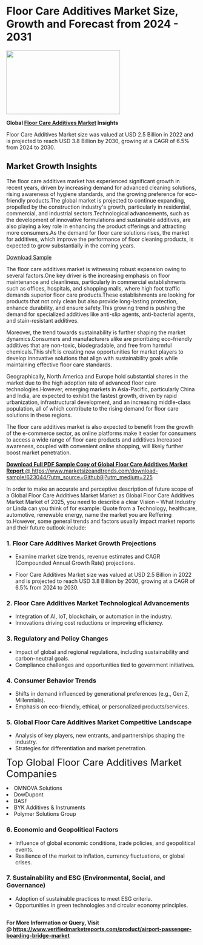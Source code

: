 <H1>Floor Care Additives Market Size, Growth and Forecast from 2024 - 2031</H1><img class="aligncenter size-medium wp-image-584254" src="https://thirdeyenews.in/wp-content/uploads/2024/09/Global-Market-Research-300x168.jpeg" alt="" width="300" height="168" /><p><strong>Global&nbsp;<a href="https://www.marketsizeandtrends.com/download-sample/623044/?utm_source=Github8j?utm_medium=225">Floor Care Additives Market</a> Insights</strong></p><p>Floor Care Additives Market size was valued at USD 2.5 Billion in 2022 and is projected to reach USD 3.8 Billion by 2030, growing at a CAGR of 6.5% from 2024 to 2030.</p><p><h2>Market Growth Insights</h2> <p>The floor care additives market has experienced significant growth in recent years, driven by increasing demand for advanced cleaning solutions, rising awareness of hygiene standards, and the growing preference for eco-friendly products.The global market is projected to continue expanding, propelled by the construction industry's growth, particularly in residential, commercial, and industrial sectors.Technological advancements, such as the development of innovative formulations and sustainable additives, are also playing a key role in enhancing the product offerings and attracting more consumers.As the demand for floor care solutions rises, the market for additives, which improve the performance of floor cleaning products, is expected to grow substantially in the coming years.</p> <p><a href="#">Download Sample</a></p> <p>The floor care additives market is witnessing robust expansion owing to several factors.One key driver is the increasing emphasis on floor maintenance and cleanliness, particularly in commercial establishments such as offices, hospitals, and shopping malls, where high foot traffic demands superior floor care products.These establishments are looking for products that not only clean but also provide long-lasting protection, enhance durability, and ensure safety.This growing trend is pushing the demand for specialized additives like anti-slip agents, anti-bacterial agents, and stain-resistant additives.</p> <p>Moreover, the trend towards sustainability is further shaping the market dynamics.Consumers and manufacturers alike are prioritizing eco-friendly additives that are non-toxic, biodegradable, and free from harmful chemicals.This shift is creating new opportunities for market players to develop innovative solutions that align with sustainability goals while maintaining effective floor care standards.</p> <p>Geographically, North America and Europe hold substantial shares in the market due to the high adoption rate of advanced floor care technologies.However, emerging markets in Asia-Pacific, particularly China and India, are expected to exhibit the fastest growth, driven by rapid urbanization, infrastructural development, and an increasing middle-class population, all of which contribute to the rising demand for floor care solutions in these regions.</p> <p>The floor care additives market is also expected to benefit from the growth of the e-commerce sector, as online platforms make it easier for consumers to access a wide range of floor care products and additives.Increased awareness, coupled with convenient online shopping, will likely further boost market penetration.</p> <p><a href="#"></p><p><span class=""><strong>Download Full PDF Sample Copy of Global Floor Care Additives Market Report</strong> @ <a href="https://www.marketsizeandtrends.com/download-sample/623044/?utm_source=Github8j?utm_medium=225" target="_blank">https://www.marketsizeandtrends.com/download-sample/623044/?utm_source=Github8j?utm_medium=225</a></span></p><p>In order to make an accurate and perceptive description of future scope of a Global&nbsp;Floor Care Additives Market Market as Global&nbsp;Floor Care Additives Market Market of 2025, you need to describe a clear Vision &ndash; What Industry or Linda can you think of for example: Quote from a Technology, healthcare, automotive, renewable energy, name the market you are Reffering to.However, some general trends and factors usually impact market reports and their future outlook include:</p><h3>1.&nbsp;<strong>Floor Care Additives Market Growth Projections</strong></h3><ul><li>Examine market size trends, revenue estimates and CAGR (Compounded Annual Growth Rate) projections.</li><li><p>Floor Care Additives Market size was valued at USD 2.5 Billion in 2022 and is projected to reach USD 3.8 Billion by 2030, growing at a CAGR of 6.5% from 2024 to 2030.</p></li></ul><h3>2.&nbsp;<strong>Floor Care Additives Market Technological Advancements</strong></h3><ul><li>Integration of AI, IoT, blockchain, or automation in the industry.</li><li>Innovations driving cost reductions or improving efficiency.</li></ul><h3>3.&nbsp;<strong>Regulatory and Policy Changes</strong></h3><ul><li>Impact of global and regional regulations, including sustainability and carbon-neutral goals.</li><li>Compliance challenges and opportunities tied to government initiatives.</li></ul><h3>4.&nbsp;<strong>Consumer Behavior Trends</strong></h3><ul><li>Shifts in demand influenced by generational preferences (e.g., Gen Z, Millennials).</li><li>Emphasis on eco-friendly, ethical, or personalized products/services.</li></ul><h3>5.&nbsp;<strong>Global Floor Care Additives Market Competitive Landscape</strong></h3><ul><li>Analysis of key players, new entrants, and partnerships shaping the industry.</li><li>Strategies for differentiation and market penetration.</li></ul><p data-pm-slice="1 1 []"><span style="color: inherit; font-family: inherit; font-size: 25px;">Top Global Floor Care Additives Market Companies</span></p><div class="" data-test-id=""><p><li>OMNOVA Solutions</li><li> DowDupont</li><li> BASF</li><li> BYK Additives & Instruments</li><li> Polymer Solutions Group</li></p></div><h3>6.&nbsp;<strong>Economic and Geopolitical Factors</strong></h3><ul><li>Influence of global economic conditions, trade policies, and geopolitical events.</li><li>Resilience of the market to inflation, currency fluctuations, or global crises.</li></ul><h3>7.&nbsp;<strong>Sustainability and ESG (Environmental, Social, and Governance)</strong></h3><ul><li>Adoption of sustainable practices to meet ESG criteria.</li><li>Opportunities in green technologies and circular economy principles.</li></ul><h2><strong style="font-size: 14px;">For More Information or Query, Visit @&nbsp;</strong><a style="background-color: #ffffff; font-size: 14px;" href="https://www.marketsizeandtrends.com/report/floor-care-additives-market/" target="_blank">https://www.verifiedmarketreports.com/product/airport-passenger-boarding-bridge-market</a></h2>